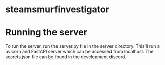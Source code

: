 # steamsmurfinvestigator

# Running the server
To run the server, run the server.py file in the server directory. This'll run a uvicorn and FastAPI server which can be accessed from localhost.
The secrets.json file can be found in the development discord.
